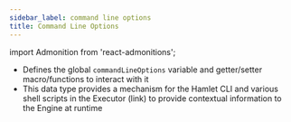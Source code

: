 ```yaml
---
sidebar_label: command line options
title: Command Line Options
---
```

import Admonition from 'react-admonitions';

* Defines the global `commandLineOptions` variable and getter/setter macro/functions to interact with it
* This data type provides a mechanism for the Hamlet CLI and various shell scripts in the Executor (link) to provide contextual information to the Engine at runtime